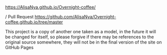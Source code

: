 https://AlisaNya.github.io/Overnight-coffee/

/ Pull Request https://github.com/AlisaNya/Overnight-coffee.github.io/tree/master


This project is a copy of another one taken as a model, in the future it will be changed for itself, so please forgive if there may be references to the original source somewhere, they will not be in the final version of the site on GitHub Pages


